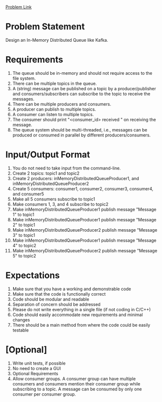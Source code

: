 [Problem Link](https://workat.tech/machine-coding/practice/design-distributed-queue-cuudq0sk0v14)

# Problem Statement

Design an In-Memory Distributed Queue like Kafka.

# Requirements

1. The queue should be in-memory and should not require access to the file system.
1. There can be multiple topics in the queue.
1. A (string) message can be published on a topic by a producer/publisher and
   consumers/subscribers can subscribe to the topic to receive the messages.
1. There can be multiple producers and consumers.
1. A producer can publish to multiple topics.
1. A consumer can listen to multiple topics.
1. The consumer should print "<consumer_id> received <message>" on receiving the message.
1. The queue system should be multi-threaded, i.e., messages can be produced or consumed in
   parallel by different producers/consumers.

# Input/Output Format

1. You do not need to take input from the command-line.
1. Create 2 topics: topic1 and topic2
1. Create 2 producers: inMemoryDistributedQueueProducer1, and inMemoryDistributedQueueProducer2
1. Create 5 consumers: consumer1, consumer2, consumer3, consumer4, and consumer5
1. Make all 5 consumers subscribe to topic1
1. Make consumers 1, 3, and 4 subscribe to topic2
1. Make inMemoryDistributedQueueProducer1 publish message "Message 1" to topic1
1. Make inMemoryDistributedQueueProducer1 publish message "Message 2" to topic1
1. Make inMemoryDistributedQueueProducer2 publish message "Message 3" to topic1
1. Make inMemoryDistributedQueueProducer1 publish message "Message 4" to topic2
1. Make inMemoryDistributedQueueProducer2 publish message "Message 5" to topic2

# Expectations

1. Make sure that you have a working and demonstrable code
1. Make sure that the code is functionally correct
1. Code should be modular and readable
1. Separation of concern should be addressed
1. Please do not write everything in a single file (if not coding in C/C++)
1. Code should easily accommodate new requirements and minimal changes
1. There should be a main method from where the code could be easily testable

# [Optional]

1. Write unit tests, if possible
1. No need to create a GUI
1. Optional Requirements
1. Allow consumer groups. A consumer group can have multiple consumers and consumers mention
   their consumer group while subscribing to a topic. A message can be consumed by only one
   consumer per consumer group.